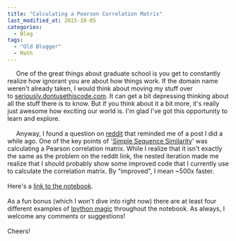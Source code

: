 ```yaml
---
title: "Calculating a Pearson Correlation Matrix"
last_modified_at: 2015-10-05
categories:
  - Blog
tags:
  - "Old Blogger"
  - Math
---
```

&nbsp; &nbsp; &nbsp;One of the great things about graduate school is you get to constantly realize how ignorant you are about how things work. If the domain name weren't already taken, I would think about moving my stuff over to&nbsp;<a href="http://seriously.dontusethiscode.com/" target="_blank">seriously.dontusethiscode.com</a>. It can get a bit depressing thinking about all the stuff there is to know. But if you think about it a bit more, it's really just awesome how exciting our world is. I'm glad I've got this opportunity to learn and explore.<br />
<br />
&nbsp; &nbsp; &nbsp;Anyway, I found a question on&nbsp;<a href="https://www.reddit.com/r/Python/comments/3nbkxa/numpy_best_way_to_speed_up_iteration/" target="_blank">reddit</a>&nbsp;that reminded me of a post I did a while ago. One of the key points of '<a href="http://what-is-bioinformatics.blogspot.com/2015/01/simple-sequence-similarity_15.html" target="_blank">Simple Sequence Similarity</a>' was calculating a Pearson correlation matrix. While I realize that it isn't exactly the same as the problem on the reddit link, the nested iteration made me realize that I should probably show some improved code that I currently use to calculate the correlation matrix. By "improved", I mean ~500x faster.<br />
<br />
Here's a <a href="https://gist.github.com/Jessime/f9320f3e262ae31c1d92" target="_blank">link to the&nbsp;notebook</a>.<br />
<br />
As a fun bonus (which I won't dive into right now) there are at least four different examples of <a href="https://ipython.org/ipython-doc/dev/interactive/tutorial.html" target="_blank">Ipython magic</a>&nbsp;throughout the notebook.&nbsp;As always, I welcome any comments or suggestions!<br />
<br />
Cheers!